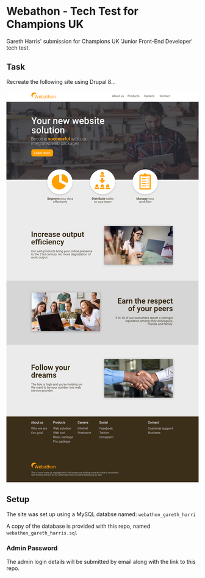 # Webathon - Tech Test for Champions UK

Gareth Harris' submission for Champions UK 'Junior Front-End Developer' tech test.

## Task

Recreate the following site using Drupal 8...

![Webathon Screenshot](https://github.com/gdharris1000/webathon-tech-test/blob/master/Fake%20webpage.png)

## Setup

The site was set up using a MySQL databse named: `webathon_gareth_harri`

A copy of the database is provided with this repo, named `webathon_gareth_harris.sql`


### Admin Password
The admin login details will be submitted by email along with the link to this repo.

